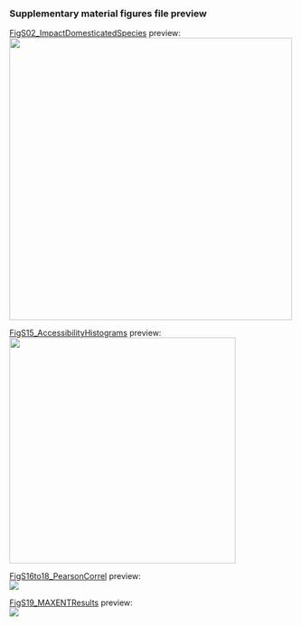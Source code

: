 ### **Supplementary material figures file preview** <br />
<a href="https://github.com/Vperipato/ade2541/blob/main/SuppMaterial_figures/FigS02_ImpactDomesticatedSpecies.r" target="_blank">FigS02_ImpactDomesticatedSpecies</a> preview: <br />
<img src="https://user-images.githubusercontent.com/65520358/224064265-c493c6af-92ae-4750-befe-68d6f08af998.png" width="500">

<a href="https://github.com/Vperipato/ade2541/blob/main/SuppMaterial_figures/FigS15_AccessibilityHistograms.r" target="_blank">FigS15_AccessibilityHistograms</a> preview: <br />
<img src="https://user-images.githubusercontent.com/65520358/224064984-6b31b5be-5a70-416f-8d3c-83927ee6a111.png" width="400">

<a href="https://github.com/Vperipato/ade2541/blob/main/SuppMaterial_figures/FigS16to18_PearsonCorrel.r" target="_blank">FigS16to18_PearsonCorrel</a> preview: <br />
<img src="https://user-images.githubusercontent.com/65520358/224064976-299be3d1-331f-4015-ae41-b1287cae364e.png">

<a href="https://github.com/Vperipato/ade2541/blob/main/SuppMaterial_figures/FigS19_MAXENTResults.r" target="_blank">FigS19_MAXENTResults</a> preview: <br />
<img src="https://user-images.githubusercontent.com/65520358/224064989-00159f4e-7c90-40eb-8b17-14a0d3b07a8c.png">

